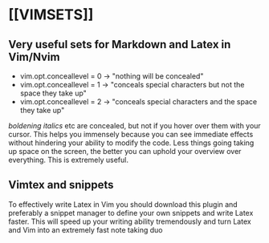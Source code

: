 # [[VIMSETS]]

## Very useful sets for Markdown and Latex in Vim/Nvim

- vim.opt.conceallevel = 0 -> "nothing will be concealed"
- vim.opt.conceallevel = 1 -> "conceals special characters but not the space they take up"
- vim.opt.conceallevel = 2 -> "conceals special characters and the space they take up"

_boldening_ _italics_ etc are concealed, but not if you hover over them with your cursor.
This helps you immensely because you can see immediate effects without hindering your
ability to modify the code. Less things going taking up space on the screen, the better
you can uphold your overview over everything. This is extremely useful.

## Vimtex and snippets

To effectively write Latex in Vim you should download this plugin and preferably a snippet
manager to define your own snippets and write Latex faster. This will speed up your writing
ability tremendously and turn Latex and Vim into an extremely fast note taking duo

